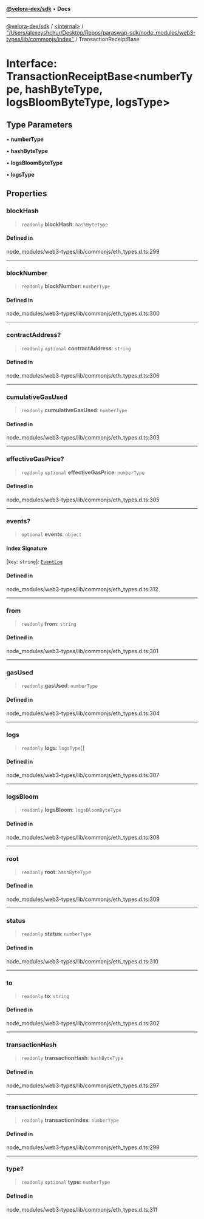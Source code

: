 [**@velora-dex/sdk**](../../../../README.md) • **Docs**

***

[@velora-dex/sdk](../../../../globals.md) / [\<internal\>](../../../README.md) / ["/Users/alexeyshchur/Desktop/Repos/paraswap-sdk/node\_modules/web3-types/lib/commonjs/index"](../README.md) / TransactionReceiptBase

# Interface: TransactionReceiptBase\<numberType, hashByteType, logsBloomByteType, logsType\>

## Type Parameters

• **numberType**

• **hashByteType**

• **logsBloomByteType**

• **logsType**

## Properties

### blockHash

> `readonly` **blockHash**: `hashByteType`

#### Defined in

node\_modules/web3-types/lib/commonjs/eth\_types.d.ts:299

***

### blockNumber

> `readonly` **blockNumber**: `numberType`

#### Defined in

node\_modules/web3-types/lib/commonjs/eth\_types.d.ts:300

***

### contractAddress?

> `readonly` `optional` **contractAddress**: `string`

#### Defined in

node\_modules/web3-types/lib/commonjs/eth\_types.d.ts:306

***

### cumulativeGasUsed

> `readonly` **cumulativeGasUsed**: `numberType`

#### Defined in

node\_modules/web3-types/lib/commonjs/eth\_types.d.ts:303

***

### effectiveGasPrice?

> `readonly` `optional` **effectiveGasPrice**: `numberType`

#### Defined in

node\_modules/web3-types/lib/commonjs/eth\_types.d.ts:305

***

### events?

> `optional` **events**: `object`

#### Index Signature

 \[`key`: `string`\]: [`EventLog`](EventLog.md)

#### Defined in

node\_modules/web3-types/lib/commonjs/eth\_types.d.ts:312

***

### from

> `readonly` **from**: `string`

#### Defined in

node\_modules/web3-types/lib/commonjs/eth\_types.d.ts:301

***

### gasUsed

> `readonly` **gasUsed**: `numberType`

#### Defined in

node\_modules/web3-types/lib/commonjs/eth\_types.d.ts:304

***

### logs

> `readonly` **logs**: `logsType`[]

#### Defined in

node\_modules/web3-types/lib/commonjs/eth\_types.d.ts:307

***

### logsBloom

> `readonly` **logsBloom**: `logsBloomByteType`

#### Defined in

node\_modules/web3-types/lib/commonjs/eth\_types.d.ts:308

***

### root

> `readonly` **root**: `hashByteType`

#### Defined in

node\_modules/web3-types/lib/commonjs/eth\_types.d.ts:309

***

### status

> `readonly` **status**: `numberType`

#### Defined in

node\_modules/web3-types/lib/commonjs/eth\_types.d.ts:310

***

### to

> `readonly` **to**: `string`

#### Defined in

node\_modules/web3-types/lib/commonjs/eth\_types.d.ts:302

***

### transactionHash

> `readonly` **transactionHash**: `hashByteType`

#### Defined in

node\_modules/web3-types/lib/commonjs/eth\_types.d.ts:297

***

### transactionIndex

> `readonly` **transactionIndex**: `numberType`

#### Defined in

node\_modules/web3-types/lib/commonjs/eth\_types.d.ts:298

***

### type?

> `readonly` `optional` **type**: `numberType`

#### Defined in

node\_modules/web3-types/lib/commonjs/eth\_types.d.ts:311
